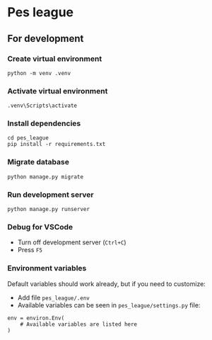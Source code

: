 # Pes league

## For development

### Create virtual environment
```
python -m venv .venv
```

### Activate virtual environment
```
.venv\Scripts\activate
```

### Install dependencies
```
cd pes_league
pip install -r requirements.txt
```

### Migrate database
```
python manage.py migrate
```

### Run development server
```
python manage.py runserver
```

### Debug for VSCode
- Turn off development server (`Ctrl+C`)
- Press `F5`

### Environment variables
Default variables should work already, but if you need to customize:
- Add file `pes_league/.env`
- Available variables can be seen in `pes_league/settings.py` file:
```
env = environ.Env(
    # Available variables are listed here
)
```
